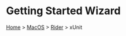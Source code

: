 # Getting Started Wizard

[Home](/docs/wiz/readme.md) > [MacOS](pickide_MacOS.md) > [Rider](picktest_MacOS_Rider.md) > xUnit
